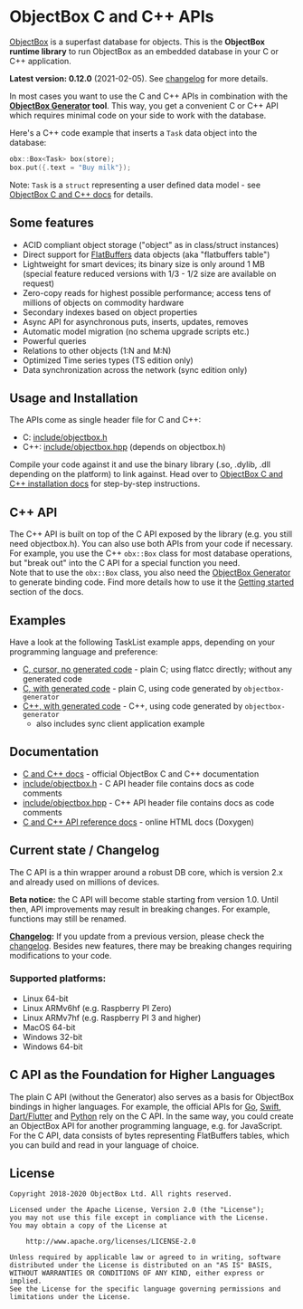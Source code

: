 ObjectBox C and C++ APIs
========================
[ObjectBox](https://objectbox.io) is a superfast database for objects.
This is the **ObjectBox runtime library** to run ObjectBox as an embedded database in your C or C++ application.

**Latest version: 0.12.0** (2021-02-05).
See [changelog](CHANGELOG.md) for more details. 

In most cases you want to use the C and C++ APIs in combination with the **[ObjectBox Generator](https://github.com/objectbox/objectbox-generator) tool**.
This way, you get a convenient C or C++ API which requires minimal code on your side to work with the database.

Here's a C++ code example that inserts a `Task` data object into the database: 
```c++
obx::Box<Task> box(store);
box.put({.text = "Buy milk"}); 
```

Note: `Task` is a `struct` representing a user defined data model - see [ObjectBox C and C++ docs](https://cpp.objectbox.io/) for details.  

Some features
-------------
* ACID compliant object storage ("object" as in class/struct instances)
* Direct support for [FlatBuffers](https://google.github.io/flatbuffers/) data objects (aka "flatbuffers table") 
* Lightweight for smart devices; its binary size is only around 1 MB 
  (special feature reduced versions with 1/3 - 1/2 size are available on request)
* Zero-copy reads for highest possible performance; access tens of millions of objects on commodity hardware
* Secondary indexes based on object properties
* Async API for asynchronous puts, inserts, updates, removes
* Automatic model migration (no schema upgrade scripts etc.) 
* Powerful queries
* Relations to other objects (1:N and M:N)
* Optimized Time series types (TS edition only)
* Data synchronization across the network (sync edition only)

Usage and Installation
----------------------
The APIs come as single header file for C and C++:
 
  * C: [include/objectbox.h](include/objectbox.h)
  * C++: [include/objectbox.hpp](include/objectbox.hpp) (depends on objectbox.h)
  
Compile your code against it and use the binary library (.so, .dylib, .dll depending on the platform) to link against.
Head over to [ObjectBox C and C++ installation docs](https://cpp.objectbox.io/installation) for step-by-step instructions.

C++ API
-------
The C++ API is built on top of the C API exposed by the library (e.g. you still need objectbox.h).
You can also use both APIs from your code if necessary.
For example, you use the C++ `obx::Box` class for most database operations, but "break out" into the C API for a special function you need.  
Note that to use the `obx::Box` class, you also need the [ObjectBox Generator](https://github.com/objectbox/objectbox-generator) to generate binding code.
Find more details how to use it the [Getting started](https://cpp.objectbox.io/getting-started) section of the docs.

Examples
--------
Have a look at the following TaskList example apps, depending on your programming language and preference:

* [C, cursor, no generated code](examples/c-cursor-no-gen) - plain C; using flatcc directly; without any generated code
* [C, with generated code](examples/c-gen) - plain C, using code generated by `objectbox-generator` 
* [C++, with generated code](examples/cpp-gen) - C++, using code generated by `objectbox-generator`
  * also includes sync client application example 

Documentation
-------------
* [C and C++ docs](https://cpp.objectbox.io/) - official ObjectBox C and C++ documentation 
* [include/objectbox.h](include/objectbox.h) - C API header file contains docs as code comments 
* [include/objectbox.hpp](include/objectbox.hpp) - C++ API header file contains docs as code comments 
* [C and C++ API reference docs](https://objectbox.io/docfiles/c/current/) - online HTML docs (Doxygen) 

Current state / Changelog
-------------------------
The C API is a thin wrapper around a robust DB core, which is version 2.x and already used on millions of devices.

**Beta notice:** the C API will become stable starting from version 1.0.
Until then, API improvements may result in breaking changes. For example, functions may still be renamed.

**[Changelog](CHANGELOG.md):** If you update from a previous version, please check the [changelog](CHANGELOG.md).
Besides new features, there may be breaking changes requiring modifications to your code. 

### Supported platforms:
* Linux 64-bit
* Linux ARMv6hf (e.g. Raspberry PI Zero)
* Linux ARMv7hf (e.g. Raspberry PI 3 and higher)
* MacOS 64-bit
* Windows 32-bit
* Windows 64-bit

C API as the Foundation for Higher Languages
--------------------------------------------
The plain C API (without the Generator) also serves as a basis for ObjectBox bindings in higher languages.
For example, the official APIs for [Go](https://github.com/objectbox/objectbox-go), [Swift](https://github.com/objectbox/objectbox-swift), [Dart/Flutter](https://github.com/objectbox/objectbox-dart) and [Python](https://github.com/objectbox/objectbox-python) rely on the C API.
In the same way, you could create an ObjectBox API for another programming language, e.g. for JavaScript.
For the C API, data consists of bytes representing FlatBuffers tables, which you can build and read in your language of choice.

License
-------
    Copyright 2018-2020 ObjectBox Ltd. All rights reserved.
    
    Licensed under the Apache License, Version 2.0 (the "License");
    you may not use this file except in compliance with the License.
    You may obtain a copy of the License at
    
        http://www.apache.org/licenses/LICENSE-2.0
    
    Unless required by applicable law or agreed to in writing, software
    distributed under the License is distributed on an "AS IS" BASIS,
    WITHOUT WARRANTIES OR CONDITIONS OF ANY KIND, either express or implied.
    See the License for the specific language governing permissions and
    limitations under the License.

